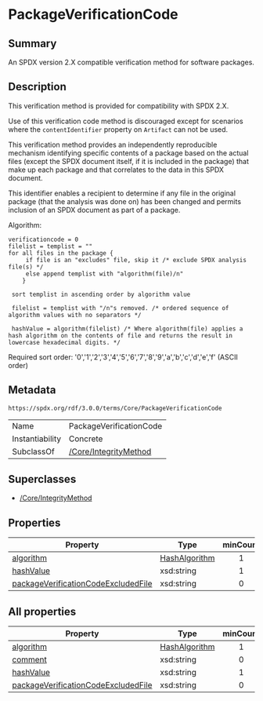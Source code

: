 <!-- Automatically generated by spec-parser v2.3.0 on 2024-07-09T17:43:37.025898+00:00 -->
<!-- SPDX-License-Identifier: Community-Spec-1.0 -->

# PackageVerificationCode

## Summary

An SPDX version 2.X compatible verification method for software packages.


## Description

This verification method is provided for compatibility with SPDX 2.X.

Use of this verification code method is discouraged except for scenarios where the `contentIdentifier` property on `Artifact` can not be used.

This verification method provides an independently reproducible mechanism identifying specific contents of a package based on the actual files (except the SPDX document itself, if it is included in the package) that make up each package and that correlates to the data in this SPDX document.

This identifier enables a recipient to determine if any file in the original package (that the analysis was done on) has been changed and permits inclusion of an SPDX document as part of a package.

Algorithm:

    verificationcode = 0
    filelist = templist = ""
    for all files in the package {
         if file is an "excludes" file, skip it /* exclude SPDX analysis file(s) */
         else append templist with "algorithm(file)/n"
        }
        
     sort templist in ascending order by algorithm value
     
     filelist = templist with "/n"s removed. /* ordered sequence of algorithm values with no separators */
     
     hashValue = algorithm(filelist) /* Where algorithm(file) applies a hash algorithm on the contents of file and returns the result in lowercase hexadecimal digits. */

Required sort order: '0','1','2','3','4','5','6','7','8','9','a','b','c','d','e','f' (ASCII order)


## Metadata

`https://spdx.org/rdf/3.0.0/terms/Core/PackageVerificationCode`


| | |
|---|---|
| Name | PackageVerificationCode |
| Instantiability | Concrete |
| SubclassOf | [/Core/IntegrityMethod](../../Core/Classes/IntegrityMethod.md) |


## Superclasses

* [/Core/IntegrityMethod](../../Core/Classes/IntegrityMethod.md)




## Properties

| Property | Type | minCount | maxCount |
|---|---|:---:|:---:|
| [algorithm](../Properties/algorithm.md) | [HashAlgorithm](../Vocabularies/HashAlgorithm.md) | 1 | 1 |
| [hashValue](../Properties/hashValue.md) | xsd:string | 1 | 1 |
| [packageVerificationCodeExcludedFile](../Properties/packageVerificationCodeExcludedFile.md) | xsd:string | 0 | * |



## All properties

| Property | Type | minCount | maxCount |
|---|---|:---:|:---:|
| [algorithm](../../Core/Properties/algorithm.md) | [HashAlgorithm](../../Core/Vocabularies/HashAlgorithm.md) | 1 | 1 |
| [comment](../../Core/Properties/comment.md) | xsd:string | 0 | 1 |
| [hashValue](../../Core/Properties/hashValue.md) | xsd:string | 1 | 1 |
| [packageVerificationCodeExcludedFile](../../Core/Properties/packageVerificationCodeExcludedFile.md) | xsd:string | 0 | * |



